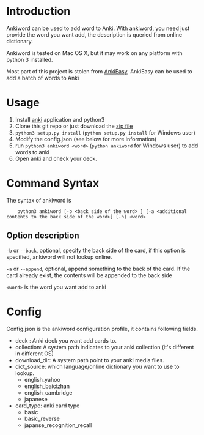 # Introduction

Ankiword can be used to add word to Anki. With ankiword, you need just 
provide the word you want add, the description is queried from online
dictionary.

Ankiword is tested on Mac OS X, but it may work on any platform with python 3 
installed.

Most part of this project is stolen from [AnkiEasy](https://github.com/ex860/Ankieasy),
AnkiEasy can be used to add a batch of words to Anki

# Usage

1. Install [anki](https://apps.ankiweb.net/) application and python3
2. Clone this git repo or just download the [zip file](https://github.com/liangguo/ankiword/archive/master.zip)
3. `python3 setup.py install` (`python setup.py install` for Windows user)
4. Modify the config.json (see below for more information)
5. run `python3 ankiword <word>` (`python ankiword` for Windows user) to add words to anki
6. Open anki and check your deck.

# Command Syntax

The syntax of ankiword is 

```
	python3 ankiword [-b <back side of the word> ] [-a <additional contents to the back side of the word>] [-h] <word>
```

## Option description

`-b` or `--back`, optional, specify the back side of the card, if this option is specified, ankiword 
will not lookup online.

`-a` or `--append`, optional, append something to the back of the card. If the card already exist, the 
contents will be appended to the back side

`<word>` is the word you want add to anki


# Config

Config.json is the ankiword configuration profile, it contains following fields.

- deck : Anki deck you want add cards to. 
- collection: A system path indicates to your anki collection (it's different in different OS)
- download_dir: A system path point to your anki media files.
- dict_source: which language/online dictionary you want to use to lookup.
  	- english_yahoo
  	- english_baicizhan
	- english_cambridge
	- japanese
- card_type: anki card type
	- basic
	- basic_reverse
	- japanse_recognition_recall
